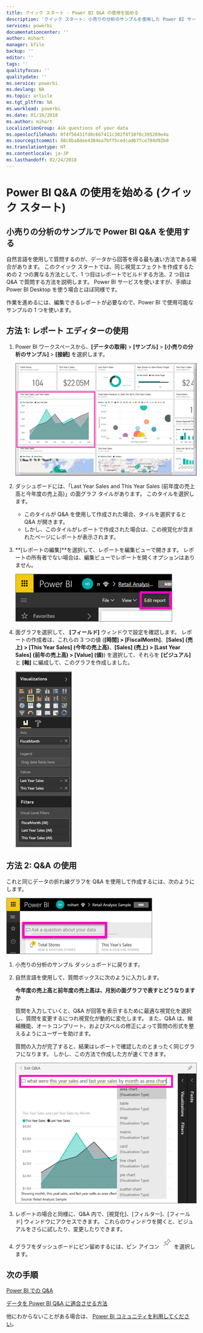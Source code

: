 ```yaml
---
title: クイック スタート - Power BI Q&A の使用を始める
description: 'クイック スタート: 小売りの分析のサンプルを使用した Power BI サービスでの Q&A の概要'
services: powerbi
documentationcenter: ''
author: mihart
manager: kfile
backup: ''
editor: ''
tags: ''
qualityfocus: ''
qualitydate: ''
ms.service: powerbi
ms.devlang: NA
ms.topic: article
ms.tgt_pltfrm: NA
ms.workload: powerbi
ms.date: 01/16/2018
ms.author: mihart
LocalizationGroup: Ask questions of your data
ms.openlocfilehash: 0f4f56431fd0c667411c302f4f30f0c395269e4a
ms.sourcegitcommit: 88c8ba8dee4384ea7bff5cedcad67fce784d92b0
ms.translationtype: HT
ms.contentlocale: ja-JP
ms.lasthandoff: 02/24/2018
---
```

# <a name="get-started-with-power-bi-qa-quickstart"></a>Power BI Q&A の使用を始める (クイック スタート)
## <a name="use-power-bi-qa-with-the-retail-analysis-sample"></a>小売りの分析のサンプルで Power BI Q&A を使用する
自然言語を使用して質問するのが、データから回答を得る最も速い方法である場合があります。  このクイック スタートでは、同じ視覚エフェクトを作成するための 2 つの異なる方法として、1 つ目はレポートでビルドする方法、2 つ目は Q&A で質問する方法を説明します。 Power BI サービスを使いますが、手順は Power BI Desktop を使う場合とほぼ同様です。

作業を進めるには、編集できるレポートが必要なので、Power BI で使用可能なサンプルの 1 つを使います。

## <a name="method-1-using-the-report-editor"></a>方法 1: レポート エディターの使用
1. Power BI ワークスペースから、**[データの取得]** \> **[サンプル]** \> **[小売りの分析のサンプル]**  >  **[接続]** を選択します。
   
    ![](media/power-bi-visualization-introduction-to-q-and-a/power-bi-dashboard.png)
2. ダッシュボードには、「Last Year Sales and This Year Sales (前年度の売上高と今年度の売上高)」の面グラフ タイルがあります。  このタイルを選択します。 
   
   * このタイルが Q&A を使用して作成された場合、タイルを選択すると Q&A が開きます。 
   * しかし、このタイルがレポートで作成された場合は、この視覚化が含まれたページにレポートが表示されます。
3. **[レポートの編集]**を選択して、レポートを編集ビューで開きます。  レポートの所有者でない場合は、編集ビューでレポートを開くオプションはありません。
   
    ![](media/power-bi-visualization-introduction-to-q-and-a/power-bi-edit-report.png)
4. 面グラフを選択して、 **[フィールド]** ウィンドウで設定を確認します。  レポートの作成者は、これらの 3 つの値 \(**\[時間] > \[FiscalMonth]**、**\[Sales] \(売上) > \[This Year Sales] \(今年の売上高)**、**\[Sales] \(売上) > \[Last Year Sales] \(前年の売上高) > \[Value] \(値)**) を選択して、それらを **\[ビジュアル]** と **\[軸]** に編成して、このグラフを作成しました。
   
    ![](media/power-bi-visualization-introduction-to-q-and-a/gnatutorial_3-new.png)

## <a name="method-2-using-qa"></a>方法 2: Q&A の使用
これと同じデータの折れ線グラフを Q&A を使用して作成するには、次のようにします。

![](media/power-bi-visualization-introduction-to-q-and-a/power-bi-qna.png)

1. 小売りの分析のサンプル ダッシュボードに戻ります。
2. 自然言語を使用して、質問ボックスに次のように入力します。
   
   **今年度の売上高と前年度の売上高は、月別の面グラフで表すとどうなりますか**
   
   質問を入力していくと、Q&A が回答を表示するために最適な視覚化を選択し、質問を変更するにつれ視覚化が動的に変化します。 また、Q&A は、候補機能、オートコンプリート、およびスペルの修正によって質問の形式を整えるようにユーザーを助けます。
   
   質問の入力が完了すると、結果はレポートで確認したのとまったく同じグラフになります。  しかし、この方法で作成した方が速くできます。
   
   ![](media/power-bi-visualization-introduction-to-q-and-a/powerbi-qna-areachart.png)
3. レポートの場合と同様に、Q&A 内で、[視覚化]、[フィルター]、[フィールド] ウィンドウにアクセスできます。  これらのウィンドウを開くと、ビジュアルをさらに試したり、変更したりできます。
4. グラフをダッシュボードにピン留めするには、ピン アイコン ![](media/power-bi-visualization-introduction-to-q-and-a/pinnooutline.png) を選択します。

## <a name="next-steps"></a>次の手順
[Power BI での Q&A](power-bi-q-and-a.md)

[データを Power BI Q&A に適合させる方法](service-prepare-data-for-q-and-a.md)

他にわからないことがある場合は、 [Power BI コミュニティを利用してください](http://community.powerbi.com/)。


